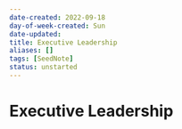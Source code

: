 ```yaml
---
date-created: 2022-09-18
day-of-week-created: Sun
date-updated: 
title: Executive Leadership
aliases: []
tags: [SeedNote]
status: unstarted
---
```


# Executive Leadership
